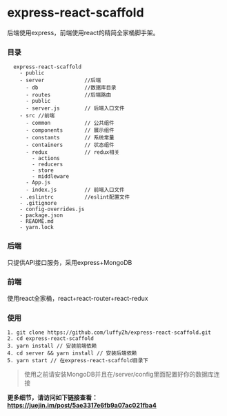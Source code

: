 # express-react-scaffold
后端使用express，前端使用react的精简全家桶脚手架。
### 目录
 ```
   express-react-scaffold
     - public
     - server             //后端
       - db               //数据库目录
       - routes           //后端路由
       - public
       - server.js        // 后端入口文件
     - src //前端
       - common           // 公共组件
       - components       // 展示组件
       - constants        // 系统常量
       - containers       // 状态组件
       - redux            // redux相关
         - actions
         - reducers
         - store
         - middleware
       - App.js
       - index.js         // 前端入口文件 
     - .eslintrc          //eslint配置文件
     - .gitignore
     - config-overrides.js
     - package.json
     - README.md
     - yarn.lock
  ```
### 后端
只提供API接口服务，采用express+MongoDB
### 前端
使用react全家桶，react+react-router+react-redux

### 使用
```
1. git clone https://github.com/luffyZh/express-react-scaffold.git
2. cd express-react-scaffold
3. yarn install // 安装前端依赖
4. cd server && yarn install // 安装后端依赖
5. yarn start // 在express-react-scaffold目录下
```
> 使用之前请安装MongoDB并且在/server/config里面配置好你的数据库连接  

**更多细节，请访问如下链接查看：https://juejin.im/post/5ae3317e6fb9a07ac021fba4**
